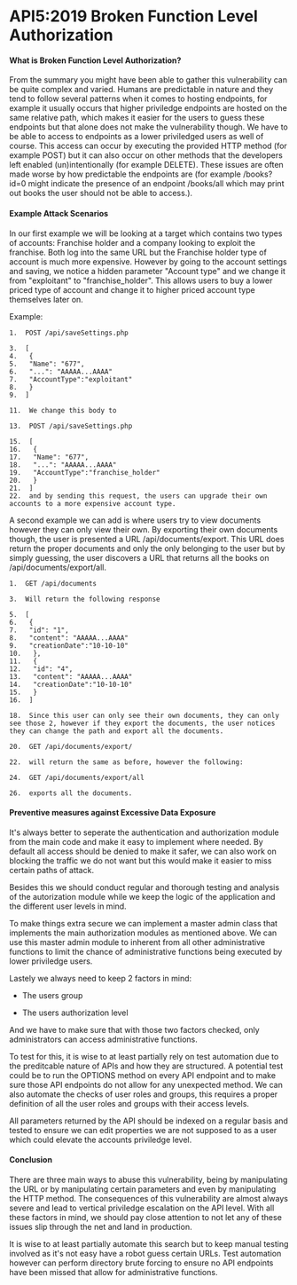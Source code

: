 # API5:2019 Broken Function Level Authorization

#### **What is Broken Function Level Authorization?**

From the summary you might have been able to gather this vulnerability can be quite complex and varied. Humans are predictable in nature and they tend to follow several patterns when it comes to hosting endpoints, for example it usually occurs that higher priviledge endpoints are hosted on the same relative path, which makes it easier for the users to guess these endpoints but that alone does not make the vulnerability though. We have to be able to access to endpoints as a lower priviledged users as well of course. This access can occur by executing the provided HTTP method (for example POST) but it can also occur on other methods that the developers left enabled (un)intentionally (for example DELETE). These issues are often made worse by how predictable the endpoints are (for example /books?id=0 might indicate the presence of an endpoint /books/all which may print out books the user should not be able to access.).

#### **Example Attack Scenarios**

In our first example we will be looking at a target which contains two types of accounts: Franchise holder and a company looking to exploit the franchise. Both log into the same URL but the Franchise holder type of account is much more expensive. However by going to the account settings and saving, we notice a hidden parameter "Account type" and we change it from "exploitant" to "franchise_holder". This allows users to buy a lower priced type of account and change it to higher priced account type themselves later on.

Example:
```
1.  POST /api/saveSettings.php

3.  [
4.   {
5.   "Name": "677", 
6.   "...": "AAAAA...AAAA"
7.   "AccountType":"exploitant"
8.   }
9.  ]

11.  We change this body to 

13.  POST /api/saveSettings.php

15.  [
16.   {
17.   "Name": "677", 
18.   "...": "AAAAA...AAAA"
19.   "AccountType":"franchise_holder"
20.   }
21.  ]
22.  and by sending this request, the users can upgrade their own accounts to a more expensive account type.
```
A second example we can add is where users try to view documents however they can only view their own. By exporting their own documents though, the user is presented a URL /api/documents/export. This URL does return the proper documents and only the only belonging to the user but by simply guessing, the user discovers a URL that returns all the books on /api/documents/export/all.

```
1.  GET /api/documents

3.  Will return the following response

5.  [
6.   {
7.   "id": "1", 
8.   "content": "AAAAA...AAAA"
9.   "creationDate":"10-10-10"
10.   },
11.   {
12.   "id": "4", 
13.   "content": "AAAAA...AAAA"
14.   "creationDate":"10-10-10"
15.   }
16.  ]

18.  Since this user can only see their own documents, they can only see those 2, however if they export the documents, the user notices they can change the path and export all the documents.

20.  GET /api/documents/export/

22.  will return the same as before, however the following:

24.  GET /api/documents/export/all

26.  exports all the documents.
```

#### **Preventive measures against Excessive Data Exposure**

It's always better to seperate the authentication and authorization module from the main code and make it easy to implement where needed. By default all access should be denied to make it safer, we can also work on blocking the traffic we do not want but this would make it easier to miss certain paths of attack.

Besides this we should conduct regular and thorough testing and analysis of the autorization module while we keep the logic of the application and the different user levels in mind.

To make things extra secure we can implement a master admin class that implements the main authorization modules as mentioned above. We can use this master admin module to inherent from all other administrative functions to limit the chance of administrative functions being executed by lower priviledge users.

Lastely we always need to keep 2 factors in mind:

-   The users group
    
-   The users authorization level
    

And we have to make sure that with those two factors checked, only administrators can access administrative functions.

To test for this, it is wise to at least partially rely on test automation due to the preditcable nature of APIs and how they are structured. A potential test could be to run the OPTIONS method on every API endpoint and to make sure those API endpoints do not allow for any unexpected method. We can also automate the checks of user roles and groups, this requires a proper definition of all the user roles and groups with their access levels.

All parameters returned by the API should be indexed on a regular basis and tested to ensure we can edit properties we are not supposed to as a user which could elevate the accounts priviledge level.

#### Conclusion

There are three main ways to abuse this vulnerability, being by manipulating the URL or by manipulating certain parameters and even by manipulating the HTTP method. The consequences of this vulnerability are almost always severe and lead to vertical priviledge escalation on the API level. With all these factors in mind, we should pay close attention to not let any of these issues slip through the net and land in production.

It is wise to at least partially automate this search but to keep manual testing involved as it's not easy have a robot guess certain URLs. Test automation however can perform directory brute forcing to ensure no API endpoints have been missed that allow for administrative functions.